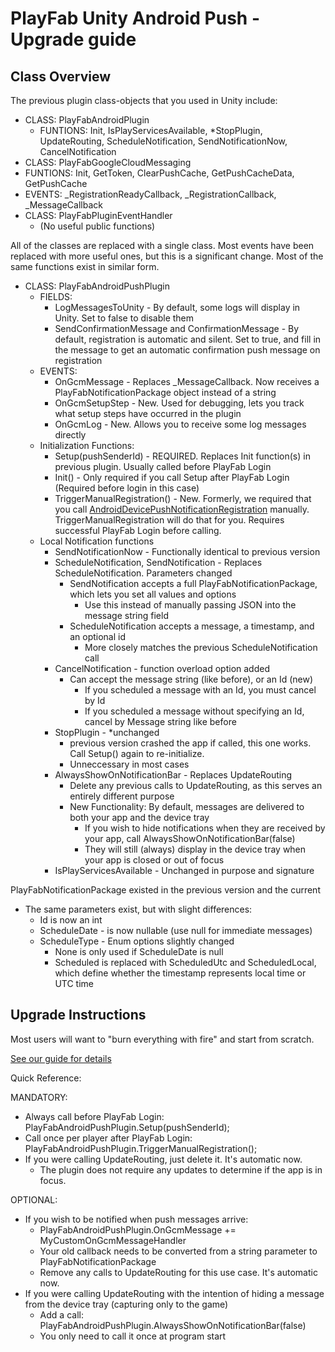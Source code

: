 # PlayFab Unity Android Push - Upgrade guide

## Class Overview

The previous plugin class-objects that you used in Unity include:

* CLASS: PlayFabAndroidPlugin
  * FUNTIONS: Init, IsPlayServicesAvailable, *StopPlugin, UpdateRouting, ScheduleNotification, SendNotificationNow, CancelNotification
* CLASS: PlayFabGoogleCloudMessaging
 * FUNTIONS: Init, GetToken, ClearPushCache, GetPushCacheData, GetPushCache
 * EVENTS: _RegistrationReadyCallback, _RegistrationCallback, _MessageCallback
* CLASS: PlayFabPluginEventHandler
  * (No useful public functions)

All of the classes are replaced with a single class. Most events have been replaced with more useful ones, but this is a significant change. Most of the same functions exist in similar form.

* CLASS: PlayFabAndroidPushPlugin
  * FIELDS:
    * LogMessagesToUnity - By default, some logs will display in Unity. Set to false to disable them
    * SendConfirmationMessage and ConfirmationMessage - By default, registration is automatic and silent. Set to true, and fill in the message to get an automatic confirmation push message on registration
  * EVENTS:
    * OnGcmMessage - Replaces _MessageCallback. Now receives a PlayFabNotificationPackage object instead of a string
    * OnGcmSetupStep - New. Used for debugging, lets you track what setup steps have occurred in the plugin
    * OnGcmLog - New. Allows you to receive some log messages directly
  * Initialization Functions:
    * Setup(pushSenderId) - REQUIRED. Replaces Init function(s) in previous plugin. Usually called before PlayFab Login
    * Init() - Only required if you call Setup after PlayFab Login (Required before login in this case)
    * TriggerManualRegistration() - New. Formerly, we required that you call [AndroidDevicePushNotificationRegistration](https://api.playfab.com/documentation/client/method/AndroidDevicePushNotificationRegistration) manually. TriggerManualRegistration will do that for you. Requires successful PlayFab Login before calling.
  * Local Notification functions
    * SendNotificationNow - Functionally identical to previous version
    * ScheduleNotification, SendNotification - Replaces ScheduleNotification. Parameters changed
      * SendNotification accepts a full PlayFabNotificationPackage, which lets you set all values and options
        * Use this instead of manually passing JSON into the message string field
      * ScheduleNotification accepts a message, a timestamp, and an optional id
        * More closely matches the previous ScheduleNotification call
    * CancelNotification - function overload option added
      * Can accept the message string (like before), or an Id (new)
        * If you scheduled a message with an Id, you must cancel by Id
        * If you scheduled a message without specifying an Id, cancel by Message string like before
    * StopPlugin - *unchanged
      * previous version crashed the app if called, this one works.  Call Setup() again to re-initialize.
      * Unneccessary in most cases
    * AlwaysShowOnNotificationBar - Replaces UpdateRouting
      * Delete any previous calls to UpdateRouting, as this serves an entirely different purpose
      * New Functionality: By default, messages are delivered to both your app and the device tray
        * If you wish to hide notifications when they are received by your app, call AlwaysShowOnNotificationBar(false)
        * They will still (always) display in the device tray when your app is closed or out of focus
    * IsPlayServicesAvailable - Unchanged in purpose and signature

PlayFabNotificationPackage existed in the previous version and the current
* The same parameters exist, but with slight differences:
  * Id is now an int
  * ScheduleDate - is now nullable (use null for immediate messages)
  * ScheduleType - Enum options slightly changed
    * None is only used if ScheduleDate is null
    * Scheduled is replaced with ScheduledUtc and ScheduledLocal, which define whether the timestamp represents local time or UTC time

## Upgrade Instructions

Most users will want to "burn everything with fire" and start from scratch.

[See our guide for details](https://api.playfab.com/docs/tutorials/landing-players/push-notification-basics/push-notifications-for-android)

Quick Reference:

MANDATORY:

* Always call before PlayFab Login: PlayFabAndroidPushPlugin.Setup(pushSenderId);
* Call once per player after PlayFab Login: PlayFabAndroidPushPlugin.TriggerManualRegistration();
* If you were calling UpdateRouting, just delete it.  It's automatic now.
  * The plugin does not require any updates to determine if the app is in focus.

OPTIONAL:

* If you wish to be notified when push messages arrive:
  * PlayFabAndroidPushPlugin.OnGcmMessage += MyCustomOnGcmMessageHandler
  * Your old callback needs to be converted from a string parameter to PlayFabNotificationPackage
  * Remove any calls to UpdateRouting for this use case. It's automatic now.
* If you were calling UpdateRouting with the intention of hiding a message from the device tray (capturing only to the game)
  * Add a call: PlayFabAndroidPushPlugin.AlwaysShowOnNotificationBar(false)
  * You only need to call it once at program start

